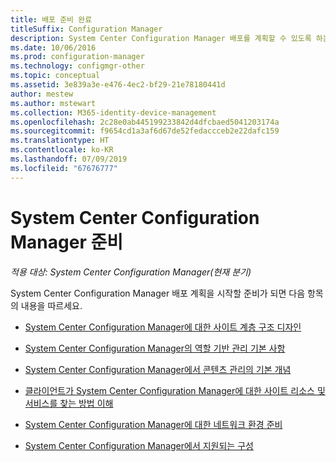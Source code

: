 ```yaml
---
title: 배포 준비 완료
titleSuffix: Configuration Manager
description: System Center Configuration Manager 배포를 계획할 수 있도록 하는 항목을 찾습니다.
ms.date: 10/06/2016
ms.prod: configuration-manager
ms.technology: configmgr-other
ms.topic: conceptual
ms.assetid: 3e839a3e-e476-4ec2-bf29-21e78180441d
author: mestew
ms.author: mstewart
ms.collection: M365-identity-device-management
ms.openlocfilehash: 2c28e0ab445199233842d4dfcbaed5041203174a
ms.sourcegitcommit: f9654cd1a3af6d67de52fedaccceb2e22dafc159
ms.translationtype: HT
ms.contentlocale: ko-KR
ms.lasthandoff: 07/09/2019
ms.locfileid: "67676777"
---
```

# <a name="get-ready-for-system-center-configuration-manager"></a>System Center Configuration Manager 준비

*적용 대상: System Center Configuration Manager(현재 분기)*

System Center Configuration Manager 배포 계획을 시작할 준비가 되면 다음 항목의 내용을 따르세요.  


-   [System Center Configuration Manager에 대한 사이트 계층 구조 디자인](../../core/plan-design/hierarchy/design-a-hierarchy-of-sites.md)  

-   [System Center Configuration Manager의 역할 기반 관리 기본 사항](../../core/understand/fundamentals-of-role-based-administration.md)  

-   [System Center Configuration Manager에서 콘텐츠 관리의 기본 개념](../../core/plan-design/hierarchy/fundamental-concepts-for-content-management.md)  

-   [클라이언트가 System Center Configuration Manager에 대한 사이트 리소스 및 서비스를 찾는 방법 이해](../../core/plan-design/hierarchy/understand-how-clients-find-site-resources-and-services.md)  

-   [System Center Configuration Manager에 대한 네트워크 환경 준비](/sccm/core/plan-design/network/configure-firewalls-ports-domains)  

-   [System Center Configuration Manager에서 지원되는 구성](../../core/plan-design/configs/supported-configurations.md)  
